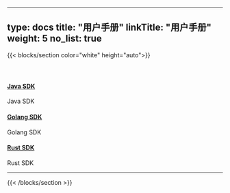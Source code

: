 
---
type: docs
title: "用户手册"
linkTitle: "用户手册"
weight: 5
no_list: true
---


{{< blocks/section color="white" height="auto">}}
<div class="td-content list-page">
    <div class="lead"></div>
    <header class="article-meta"></header>
    <div class="row">
        <div class="col-sm col-md-6 mb-4 mb-md-0">
            <div class="h-100 card shadow" href="#">
                <div class="card-body">
                    <h4 class="card-title">
                        <a target="_blank" href='{{< relref "../../docs3-v2/java-sdk" >}}'>Java SDK</a>
                    </h4>
                    <p>Java SDK</p>
                </div>
            </div>
        </div>
        <div class="col-sm col-md-6 mb-4 mb-md-0">
            <div class="h-100 card shadow">
                <div class="card-body">
                    <h4 class="card-title">
                        <a target="_blank" href='{{< relref "../../docs3-v2/golang-sdk" >}}'>Golang SDK</a>
                    </h4>
                    <p>Golang SDK</p>
                </div>
            </div>
        </div>
        <div class="col-sm col-md-6 mb-4 mb-md-0">
            <div class="h-100 card shadow">
                <div class="card-body">
                    <h4 class="card-title">
                            <a target="_blank" href='{{< relref "../../docs3-v2/rust-sdk" >}}'>Rust SDK</a>
                        </h4>
                        <p>Rust SDK</p>
                </div>
            </div>
        </div>
    </div>
    <hr>
</div>

{{< /blocks/section >}}
